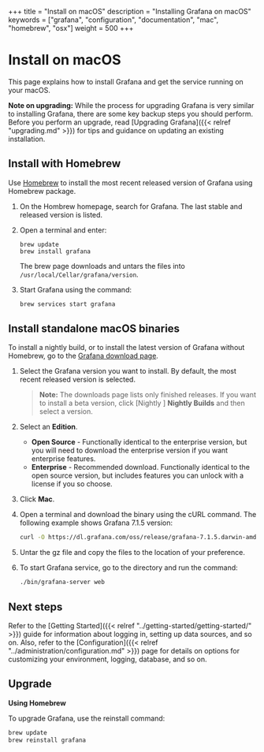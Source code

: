 +++
title = "Install on macOS"
description = "Installing Grafana on macOS"
keywords = ["grafana", "configuration", "documentation", "mac", "homebrew", "osx"]
weight = 500
+++

# Install on macOS

This page explains how to install Grafana and get the service running on your macOS.

**Note on upgrading:** While the process for upgrading Grafana is very similar to installing Grafana, there are some key backup steps you should perform. Before you perform an upgrade, read [Upgrading Grafana]({{< relref "upgrading.md" >}}) for tips and guidance on updating an existing installation.

## Install with Homebrew

Use [Homebrew](http://brew.sh/) to install the most recent released version of Grafana using Homebrew package.

1. On the Hombrew homepage, search for Grafana. The last stable and released version is listed.
1. Open a terminal and enter:
    ```
   brew update
   brew install grafana
   ```

   The brew page downloads and untars the files into `/usr/local/Cellar/grafana/version`.

1. Start Grafana using the command:
   ```bash
   brew services start grafana
   ```

## Install standalone macOS binaries

To install a nightly build, or to install the latest version of Grafana  without Homebrew, go to the [Grafana download page](https://grafana.com/grafana/download/7.3.0-381ff45epre?platform=mac).

1. Select the Grafana version you want to install. By default, the most recent released version is selected.

   > **Note:** The downloads page lists only finished releases. If you want to install a beta version, click [Nightly ] **Nightly Builds** and then select a version.

1. Select an **Edition**.
   * **Open Source** - Functionally identical to the enterprise version, but you will need to download the enterprise version if you want enterprise features.
   * **Enterprise** - Recommended download. Functionally identical to the open source version, but includes features you can unlock with a license if you so choose.
1. Click **Mac**.
1. Open a terminal and download the binary using the cURL command. The following example shows Grafana 7.1.5 version:
   ```bash
   curl -O https://dl.grafana.com/oss/release/grafana-7.1.5.darwin-amd64.tar.gz
      ```
1.  Untar the gz file and copy the files to the location of your preference.
1.  To start Grafana service, go to the directory and run the command:
      ```bash
      ./bin/grafana-server web
      ```

## Next steps

Refer to the [Getting Started]({{< relref "../getting-started/getting-started/" >}}) guide for information about logging in, setting up data sources, and so on. Also, refer to the [Configuration]({{< relref "../administration/configuration.md" >}}) page for details on options for customizing your environment, logging, database, and so on.

## Upgrade

**Using Homebrew**

To upgrade Grafana, use the reinstall command:

```bash
brew update
brew reinstall grafana
```
